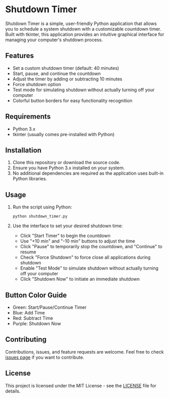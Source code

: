# Shutdown Timer

Shutdown Timer is a simple, user-friendly Python application that allows you to schedule a system shutdown with a customizable countdown timer. Built with tkinter, this application provides an intuitive graphical interface for managing your computer's shutdown process.

## Features

- Set a custom shutdown timer (default: 40 minutes)
- Start, pause, and continue the countdown
- Adjust the timer by adding or subtracting 10 minutes
- Force shutdown option
- Test mode for simulating shutdown without actually turning off your computer
- Colorful button borders for easy functionality recognition

## Requirements

- Python 3.x
- tkinter (usually comes pre-installed with Python)

## Installation

1. Clone this repository or download the source code.
2. Ensure you have Python 3.x installed on your system.
3. No additional dependencies are required as the application uses built-in Python libraries.

## Usage

1. Run the script using Python:

   ```
   python shutdown_timer.py
   ```

2. Use the interface to set your desired shutdown time:
   - Click "Start Timer" to begin the countdown
   - Use "+10 min" and "-10 min" buttons to adjust the time
   - Click "Pause" to temporarily stop the countdown, and "Continue" to resume
   - Check "Force Shutdown" to force close all applications during shutdown
   - Enable "Test Mode" to simulate shutdown without actually turning off your computer
   - Click "Shutdown Now" to initiate an immediate shutdown

## Button Color Guide

- Green: Start/Pause/Continue Timer
- Blue: Add Time
- Red: Subtract Time
- Purple: Shutdown Now

## Contributing

Contributions, issues, and feature requests are welcome. Feel free to check [issues page](https://github.com/yourusername/shutdown-timer/issues) if you want to contribute.

## License

This project is licensed under the MIT License - see the [LICENSE](LICENSE) file for details.